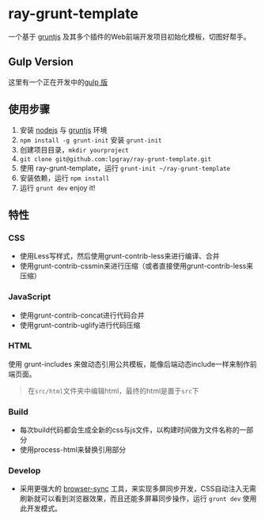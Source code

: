 # ray-grunt-template
一个基于 [gruntjs](http://gruntjs.org) 及其多个插件的Web前端开发项目初始化模板，切图好帮手。

## Gulp Version
这里有一个正在开发中的[gulp 版](https://github.com/lpgray/gulp-boilerplate)

## 使用步骤
1. 安装 [nodejs](http://nodejs.org) 与 [gruntjs](http://gruntjs.com) 环境
2. `npm install -g grunt-init` 安装 `grunt-init`
3. 创建项目目录，`mkdir yourproject`
4. `git clone git@github.com:lpgray/ray-grunt-template.git`
5. 使用 ray-grunt-template，运行 `grunt-init ~/ray-grunt-template`
6. 安装依赖，运行 `npm install`
7. 运行 `grunt dev` enjoy it!

## 特性

### CSS
- 使用Less写样式，然后使用grunt-contrib-less来进行编译、合并
- 使用grunt-contrib-cssmin来进行压缩（或者直接使用grunt-contrib-less来压缩）

### JavaScript
- 使用grunt-contrib-concat进行代码合并
- 使用grunt-contrib-uglify进行代码压缩

### HTML
使用 grunt-includes 来做动态引用公共模板，能像后端动态include一样来制作前端页面。

> 在`src/html`文件夹中编辑html，最终的html是置于`src`下

### Build
- 每次build代码都会生成全新的css与js文件，以构建时间做为文件名称的一部分
- 使用process-html来替换引用部分

### Develop
- 采用更强大的 [browser-sync](https://github.com/shakyShane/browser-sync) 工具，来实现多屏同步开发，CSS自动注入无需刷新就可以看到浏览器效果，而且还能多屏幕同步操作，运行 `grunt dev` 使用此开发模式。
